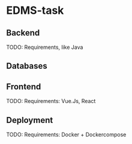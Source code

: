 # EDMS-task

## Backend

TODO: Requirements, like Java

## Databases

## Frontend
TODO: Requirements: Vue.Js, React

## Deployment

TODO: Requirements: Docker + Dockercompose
